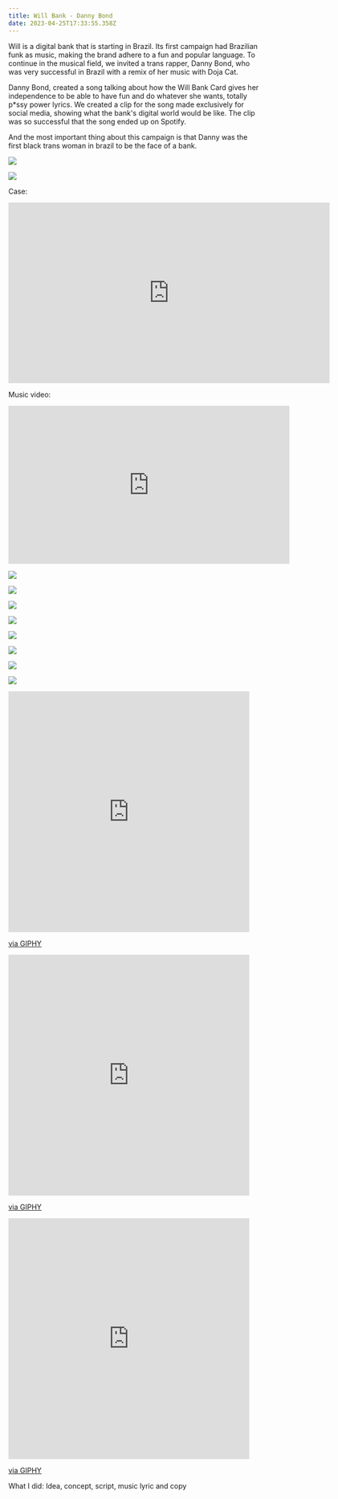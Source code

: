 ```yaml
---
title: Will Bank - Danny Bond
date: 2023-04-25T17:33:55.358Z
---
```

<div class="post-container">

<div class="text-idea">

Will is a digital bank that is starting in Brazil. Its first campaign had Brazilian funk as music, making the brand adhere to a fun and popular language. To continue in the musical field, we invited a trans rapper, Danny Bond, who was very successful in Brazil with a remix of her music with Doja Cat. 

Danny Bond, created a song talking about how the Will Bank Card gives her independence to be able to have fun and do whatever she wants, totally p*ssy power lyrics. We created a clip for the song made exclusively for social media, showing what the bank's digital world would be like. The clip was so successful that the song ended up on Spotify.

And the most important thing about this campaign is that Danny was the first black trans woman in brazil to be the face of a bank.

</div>

<div class="img-idea">

![](https://ucarecdn.com/45ff0fb6-d53d-42c8-9eaf-c3e10f6f3ff6/)

![](https://ucarecdn.com/577e0d08-8c60-4fac-8d20-ce0c00d8a87d/)

</div>

</div>

C﻿ase:

<iframe src="https://player.vimeo.com/video/738278696?h=7f8b7c1ffa&title=0&byline=0&portrait=0"  frameborder="0" width="640" height="360" allow="autoplay; fullscreen" allowfullscreen></iframe>

Music video:

<iframe width="560" height="315" src="https://www.youtube.com/embed/IVfQGssSKTg" title="YouTube video player" frameborder="0" allow="accelerometer; autoplay; clipboard-write; encrypted-media; gyroscope; picture-in-picture; web-share" allowfullscreen></iframe>

![](https://ucarecdn.com/6d294e76-ee80-4bd2-a8ad-b24e5c6dce62/)

<div class="img-row">

![](https://ucarecdn.com/62d3528a-6e32-471f-96ca-1712f261fb4d/)

![](https://ucarecdn.com/12a245ed-fd31-4d9b-a58f-639659011b29/)

![](https://ucarecdn.com/cc3c43be-7d29-4de2-9c0d-434cba659913/)

</div>

<div class="img-row">

![](https://ucarecdn.com/74d58537-b25f-4f9b-8a11-9590883e0744/)

![](https://ucarecdn.com/dfcc6fdc-b492-4b7e-aa55-29d64a0d3389/)

![](https://ucarecdn.com/cb553b8d-14a1-44fb-8dd8-7d700bbfe412/)

</div>

![](https://ucarecdn.com/97072090-a7ef-4df2-abc7-671452db8e2b/)

<div class="iframe-row">

<iframe src="https://giphy.com/embed/coNakqfVbpf4DQHqQg" width="480" height="480" frameBorder="0" class="giphy-embed" allowFullScreen></iframe><p><a href="https://giphy.com/gifs/coNakqfVbpf4DQHqQg">via GIPHY</a></p>

<iframe src="https://giphy.com/embed/rSK1sl3oNV481lBTnN" width="480" height="480" frameBorder="0" class="giphy-embed" allowFullScreen></iframe><p><a href="https://giphy.com/gifs/rSK1sl3oNV481lBTnN">via GIPHY</a></p>

<iframe src="https://giphy.com/embed/5AeRi6XW4smTUzt7KK" width="480" height="480" frameBorder="0" class="giphy-embed" allowFullScreen></iframe><p><a href="https://giphy.com/gifs/5AeRi6XW4smTUzt7KK">via GIPHY</a></p>

</div>

What I did: Idea, concept, script, music lyric and copy